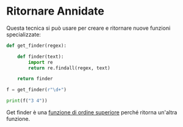 # Ritornare Annidate


Questa tecnica si può usare per creare e ritornare
nuove funzioni specializzate:

```python
def get_finder(regex):

    def finder(text):
        import re
        return re.findall(regex, text)

    return finder

f = get_finder(r"\d+")

print(f("3 4"))
```

Get finder è una [funzione di ordine superiore](../3_first_class/1_higher_order.md) perché ritorna un'altra funzione.


